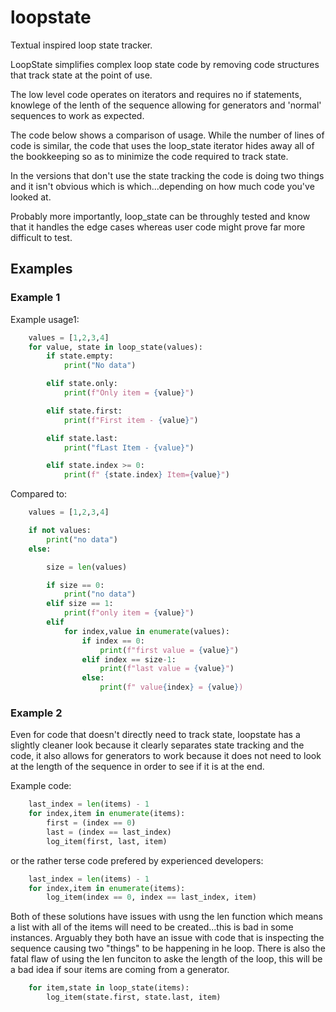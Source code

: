# loopstate
Textual inspired loop state tracker.

LoopState simplifies complex loop state code by removing code structures 
that track state at the point of use.

The low level code operates on iterators and requires no if statements, knowlege
of the lenth of the sequence allowing for generators and 'normal' sequences
to work as expected.

The code below shows a comparison of usage.  While the number of lines of code
is similar, the code that uses the loop_state iterator hides away all of the
bookkeeping so as to minimize the code required to track state.

In the versions that don't use the state tracking the code is doing two things
and it isn't obvious which is which...depending on how much code you've looked at.

Probably more importantly, loop_state can be throughly tested and know that
it handles the edge cases whereas user code might prove far more difficult to
test.


## Examples

### Example 1
Example usage1:

```python
    values = [1,2,3,4]
    for value, state in loop_state(values):
        if state.empty:
            print("No data")

        elif state.only:
            print(f"Only item = {value}")

        elif state.first:
            print(f"First item - {value}")

        elif state.last:
            print("fLast Item - {value}")

        elif state.index >= 0:
            print(f" {state.index} Item={value}")
```
Compared to:

```python
    values = [1,2,3,4]

    if not values:
        print("no data")
    else:

        size = len(values)

        if size == 0:
            print("no data")
        elif size == 1:
            print(f"only item = {value}")
        elif
            for index,value in enumerate(values):
                if index == 0:
                    print(f"first value = {value}")
                elif index == size-1:
                    print(f"last value = {value}")
                else:
                    print(f" value{index} = {value})
```

### Example 2

Even for code that doesn't directly need to track state,
loopstate has a slightly cleaner look because it clearly
separates state tracking and the code, it also allows for
generators to work because it does not need to look at the
length of the sequence in order to see if it is at the end.

Example code:


```python
    last_index = len(items) - 1
    for index,item in enumerate(items):
        first = (index == 0)
        last = (index == last_index)
        log_item(first, last, item)
```

or the rather terse code prefered by experienced developers:

```python
    last_index = len(items) - 1
    for index,item in enumerate(items):
        log_item(index == 0, index == last_index, item)
```

Both of these solutions have issues with usng the len function which
means a list with all of the items will need to be created...this is
bad in some instances. Arguably they both have an issue with code that
is inspecting the sequence causing two "things" to be happening in 
he loop.   There is also the fatal flaw of using the len funciton
to aske the length of the loop, this will be a bad idea if sour 
items are coming from a generator.

```python
    for item,state in loop_state(items):
        log_item(state.first, state.last, item)
```
